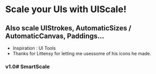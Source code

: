 # Scale your UIs with UIScale!
## Also scale UIStrokes, AutomaticSizes / AutomaticCanvas, Paddings...

- Inspiration : UI Tools
- Thanks for Littensy for letting me usessome of his icons he made.
### v1.0#   S m a r t S c a l e  
 